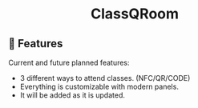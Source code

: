 <h1 align="center" id="title">ClassQRoom</h1>

  
  
<h2> 📝 Features</h2>

Current and future planned features:

*   3 different ways to attend classes. (NFC/QR/CODE)
*   Everything is customizable with modern panels.
*   It will be added as it is updated.
